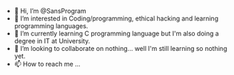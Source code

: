 - 👋 Hi, I’m @SansProgram
- 👀 I’m interested in Coding/programming, ethical hacking and learning programming languages.
- 🌱 I’m currently learning C programming language but I'm also doing a degree in IT at University.
- 💞️ I’m looking to collaborate on nothing... well I'm still learning so nothing yet.
- 📫 How to reach me ...

<!---
SansProgram/SansProgram is a ✨ special ✨ repository because its `README.md` (this file) appears on your GitHub profile.
You can click the Preview link to take a look at your changes.
--->

